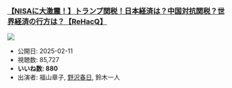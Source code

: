 ### [【NISAに大激震！】トランプ関税！日本経済は？中国対抗関税？世界経済の行方は？【ReHacQ】](https://www.youtube.com/watch?v=b_-e-sECqos)
[![](https://img.youtube.com/vi/b_-e-sECqos/sddefault.jpg)](https://www.youtube.com/watch?v=b_-e-sECqos)
-   公開日: 2025-02-11
-   視聴数: 85,727
-   **いいね数: 880**
-   出演者: 福山章子, [野沢春日](/rehacq_fan/people/野沢春日 "wikilink"), 鈴木一人
